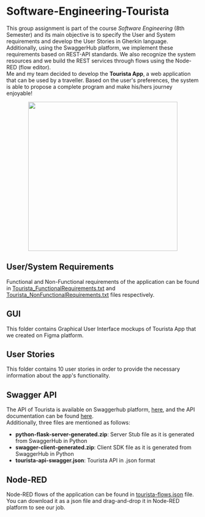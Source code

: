 # Software-Engineering-Tourista
This group assignment is part of the course _Software Engineering_ (8th Semester) and its main objective is to specify the User and System requirements and develop the User Stories in Gherkin language. Additionally, using the SwaggerHub platform, we implement these requirements based on REST-API standards. We also recognize the system resources and we build the REST services through flows using the Node-RED (flow editor).\
Me and my team decided to develop the **Tourista App**, a web application that can be used by a traveller. Based on the user's preferences, the system is able to propose a complete program and make his/hers journey enjoyable!

<p align="center">
  <img width="390" height="390" src="https://user-images.githubusercontent.com/81076999/112958808-7d8e8900-914b-11eb-9fde-cce865f6ee01.PNG">
</p>

## User/System Requirements
Functional and Non-Functional requirements of the application can be found in [Tourista_FunctionalRequirements.txt](Tourista_FunctionalRequirements.txt) and [Tourista_NonFunctionalRequirements.txt](Tourista_NonFunctionalRequirements.txt) files respectively.

## GUI
This folder contains Graphical User Interface mockups of Tourista App that we created on Figma platform.

## User Stories
This folder contains 10 user stories in order to provide the necessary information about the app's functionality.

## Swagger API
The API of Tourista is available on Swaggerhub platform, [here](https://app.swaggerhub.com/apis/ThomiSEAuth/Tourista-API/1.0.0#free), and the API documentation can be found [here](https://app.swaggerhub.com/apis-docs/ThomiSEAuth/Tourista-API/1.0.0).\
Additionally, three files are mentioned as follows: 

* **python-flask-server-generated.zip**: Server Stub file as it is generated from SwaggerHub in Python
* **swagger-client-generated.zip**: Client SDK file as it is generated from SwaggerHub in Python
* **tourista-api-swagger.json**: Tourista API in .json format

## Node-RED
Node-RED flows of the application can be found in [tourista-flows.json](tourista-flows.json) file. You can download it as a json file and drag-and-drop it in Node-RED platform to see our job.
  
